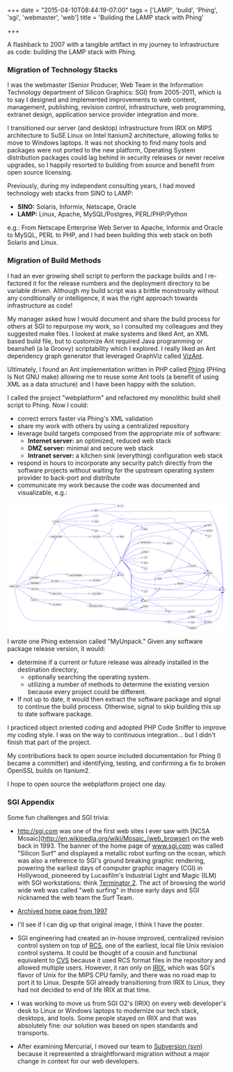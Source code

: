 +++
date = "2015-04-10T08:44:19-07:00"
tags = ['LAMP', 'build', 'Phing', 'sgi', 'webmaster', 'web']
title = 'Building the LAMP stack with Phing'

+++

A flashback to 2007 with a tangible artifact in my journey to infrastructure as code: building the LAMP stack with Phing.
<!--more-->

### Migration of Technology Stacks

I was the webmaster (Senior Producer, Web Team in the Information Technology department of Silicon Graphics: SGI)
from 2005-2011, which is to say I designed and implemented improvements to web content, management, publishing,
revision control, infrastructure, web programming, extranet design, application service provider integration and more.

I transitioned our server (and desktop) infrastructure from IRIX on MIPS architecture to SuSE Linux on Intel Itanium2 architecture, allowing folks to move to Windows laptops. It was not shocking to find many
tools and packages were not ported to the new platform, Operating System distribution packages could lag behind
in security releases or never receive upgrades, so I happily resorted to building from source and benefit
from open source licensing.

Previously, during my independent consulting years, I had moved technology web stacks from SINO to LAMP:

- **SINO:** Solaris, Informix, Netscape, Oracle
- **LAMP:** Linux, Apache, MySQL/Postgres, PERL/PHP/Python

e.g.: From Netscape Enterprise Web Server to Apache, Informix and Oracle to MySQL, PERL to PHP, and I had been building this web stack on both Solaris and Linux.

### Migration of Build Methods

I had an ever growing shell script to perform the package builds and I re-factored it for the release numbers and
the deployment directory to be variable driven. Although my build script was a brittle monstrosity without any
conditionally or intelligence, it was the right approach towards infrastructure as code!

My manager asked how I would document and share the build process for others at SGI to repurpose my work,
so I consulted my colleagues and they suggested make files. I looked at make systems and liked Ant, an XML
based build file, but to customize Ant required Java programming or beanshell (a la Groovy) scriptability
which I explored. I really liked an Ant dependency graph generator that leveraged GraphViz called
[VizAnt](http://vizant.sourceforge.net).

Ultimately, I found an Ant implementation written in PHP called [Phing](http://phing.info) (PHing Is Not GNU make)
allowing me to reuse some Ant tools (a benefit of using XML as a data structure) and I have been happy with the solution.

I called the project "webplatform" and refactored my monolithic build shell script to Phing. Now I could:

- correct errors faster via Phing's XML validation
- share my work with others by using a centralized repository
- leverage build targets composed from the appropriate mix of software:
  - **Internet server:** an optimized, reduced web stack
  - **DMZ server:** minimal and secure web stack
  - **Intranet server:** a kitchen sink (everything) configuration web stack
- respond in hours to incorporate any security patch directly from the software projects without waiting
for the upstream operating system provider to back-port and distribute
- communicate my work because the code was documented and visualizable, e.g.:

![Webplatform build target dependency diagram](/img/webplatform.ant.phing-guts.png)

I wrote one Phing extension called "MyUnpack." Given any software package release version, it would:

- determine if a current or future release was already installed in the destination directory,
  - optionally searching the operating system.
  - utilizing a number of methods to determine the existing version because every project could be different.
- If not up to date, it would then extract the software package and signal to continue the build process.
Otherwise, signal to skip building this up to date software package.

I practiced object oriented coding and adopted PHP Code Sniffer to improve my coding style.
I was on the way to continuous integration... but I didn't finish that part of the project.

My contributions back to open source included documentation for Phing (I became a committer)
and identifying, testing, and confirming a fix to broken OpenSSL builds on Itanium2.

I hope to open source the webplatform project one day.

### SGI Appendix

Some fun challenges and SGI trivia:

- http://sgi.com was one of the first web sites I ever saw with [NCSA Mosaic](http://en.wikipedia.org/wiki/Mosaic_(web_browser)
 on the web back in 1993. The banner of the home
 page of www.sgi.com was called "Silicon Surf" and displayed a metallic robot surfing on the ocean, which was
 also a reference to SGI's ground breaking graphic rendering, powering the earliest days of computer graphic
 imagery (CGI) in Hollywood, pioneered by Lucasfilm's Industrial Light and Magic (ILM) with SGI workstations:
 think [Terminator 2](https://en.wikipedia.org/wiki/Terminator_2:_Judgment_Day#Effects).
 The act of browsing the world wide web was called "web surfing" in those early days
 and SGI nicknamed the web team the Surf Team.
 - [Archived home page from 1997](https://web.archive.org/web/19970605011712/http://www.sgi.com/)
 - I'll see if I can dig up that original image, I think I have the poster.

- SGI engineering had created an in-house improved, centralized revision control system on top of
[RCS](https://en.wikipedia.org/wiki/Revision_Control_System),
one of the earliest, local file Unix revision control systems. It could be thought of a
 cousin and functional equivalent to [CVS](https://en.wikipedia.org/wiki/Concurrent_Versions_System)
 because it used RCS format files in the repository and allowed multiple users.
 However, it ran only on [IRIX](https://en.wikipedia.org/wiki/IRIX), which was SGI's flavor of
Unix for the MIPS CPU family, and there was no road map to port it to Linux. Despite SGI already transitioning from IRIX to Linux, they had not decided to end of life IRIX at that time.
 - I was working to move us from SGI O2's (IRIX) on every web developer's desk to Linux or Windows laptops
 to modernize our tech stack, desktops, and tools. Some people stayed on IRIX and that was absolutely fine:
 our solution was based on open standards and transports.
 - After examining Mercurial, I moved our team to
 [Subversion (svn)](https://en.wikipedia.org/wiki/Apache_Subversion)
because it represented a straightforward migration without a major change in context for our web developers.
